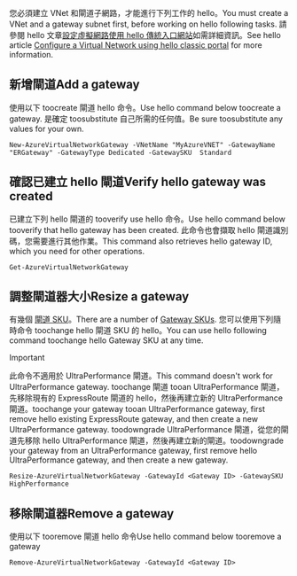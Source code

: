 <span data-ttu-id="81733-101">您必須建立 VNet 和閘道子網路，才能進行下列工作的 hello。</span><span class="sxs-lookup"><span data-stu-id="81733-101">You must create a VNet and a gateway subnet first, before working on hello following tasks.</span></span> <span data-ttu-id="81733-102">請參閱 hello 文章[設定虛擬網路使用 hello 傳統入口網站](../articles/expressroute/expressroute-howto-vnet-portal-classic.md)如需詳細資訊。</span><span class="sxs-lookup"><span data-stu-id="81733-102">See hello article [Configure a Virtual Network using hello classic portal](../articles/expressroute/expressroute-howto-vnet-portal-classic.md) for more information.</span></span>   

## <a name="add-a-gateway"></a><span data-ttu-id="81733-103">新增閘道</span><span class="sxs-lookup"><span data-stu-id="81733-103">Add a gateway</span></span>
<span data-ttu-id="81733-104">使用以下 toocreate 閘道 hello 命令。</span><span class="sxs-lookup"><span data-stu-id="81733-104">Use hello command below toocreate a gateway.</span></span> <span data-ttu-id="81733-105">是確定 toosubstitute 自己所需的任何值。</span><span class="sxs-lookup"><span data-stu-id="81733-105">Be sure toosubstitute any values for your own.</span></span>

    New-AzureVirtualNetworkGateway -VNetName "MyAzureVNET" -GatewayName "ERGateway" -GatewayType Dedicated -GatewaySKU  Standard

## <a name="verify-hello-gateway-was-created"></a><span data-ttu-id="81733-106">確認已建立 hello 閘道</span><span class="sxs-lookup"><span data-stu-id="81733-106">Verify hello gateway was created</span></span>
<span data-ttu-id="81733-107">已建立下列 hello 閘道的 tooverify use hello 命令。</span><span class="sxs-lookup"><span data-stu-id="81733-107">Use hello command below tooverify that hello gateway has been created.</span></span> <span data-ttu-id="81733-108">此命令也會擷取 hello 閘道識別碼，您需要進行其他作業。</span><span class="sxs-lookup"><span data-stu-id="81733-108">This command also retrieves hello gateway ID, which you need for other operations.</span></span>

    Get-AzureVirtualNetworkGateway

## <a name="resize-a-gateway"></a><span data-ttu-id="81733-109">調整閘道器大小</span><span class="sxs-lookup"><span data-stu-id="81733-109">Resize a gateway</span></span>
<span data-ttu-id="81733-110">有幾個 [閘道 SKU](../articles/expressroute/expressroute-about-virtual-network-gateways.md)。</span><span class="sxs-lookup"><span data-stu-id="81733-110">There are a number of [Gateway SKUs](../articles/expressroute/expressroute-about-virtual-network-gateways.md).</span></span> <span data-ttu-id="81733-111">您可以使用下列隨時命令 toochange hello 閘道 SKU 的 hello。</span><span class="sxs-lookup"><span data-stu-id="81733-111">You can use hello following command toochange hello Gateway SKU at any time.</span></span>

> [!IMPORTANT]
> <span data-ttu-id="81733-112">此命令不適用於 UltraPerformance 閘道。</span><span class="sxs-lookup"><span data-stu-id="81733-112">This command doesn't work for UltraPerformance gateway.</span></span> <span data-ttu-id="81733-113">toochange 閘道 tooan UltraPerformance 閘道，先移除現有的 ExpressRoute 閘道的 hello，然後再建立新的 UltraPerformance 閘道。</span><span class="sxs-lookup"><span data-stu-id="81733-113">toochange your gateway tooan UltraPerformance gateway, first remove hello existing ExpressRoute gateway, and then create a new UltraPerformance gateway.</span></span> <span data-ttu-id="81733-114">toodowngrade UltraPerformance 閘道，從您的閘道先移除 hello UltraPerformance 閘道，然後再建立新的閘道。</span><span class="sxs-lookup"><span data-stu-id="81733-114">toodowngrade your gateway from an UltraPerformance gateway, first remove hello UltraPerformance gateway, and then create a new gateway.</span></span> 
> 
> 

    Resize-AzureVirtualNetworkGateway -GatewayId <Gateway ID> -GatewaySKU HighPerformance

## <a name="remove-a-gateway"></a><span data-ttu-id="81733-115">移除閘道器</span><span class="sxs-lookup"><span data-stu-id="81733-115">Remove a gateway</span></span>
<span data-ttu-id="81733-116">使用以下 tooremove 閘道 hello 命令</span><span class="sxs-lookup"><span data-stu-id="81733-116">Use hello command below tooremove a gateway</span></span>

    Remove-AzureVirtualNetworkGateway -GatewayId <Gateway ID>